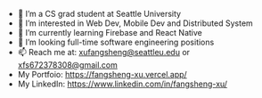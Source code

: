 - 👋 I’m a CS grad student at Seattle University 
- 💞️ I’m interested in Web Dev, Mobile Dev and Distributed System 
- 🌱 I’m currently learning Firebase and React Native
- 👀 I’m looking full-time software engineering positions
- 📫 Reach me at: xufangsheng@seattleu.edu
                 or xfs672378308@gmail.com
- My Portfoio: https://fangsheng-xu.vercel.app/
- My LinkedIn: https://www.linkedin.com/in/fangsheng-xu/
<!---
FangshengXuJason/FangshengXuJason is a ✨ special ✨ repository because its `README.md` (this file) appears on your GitHub profile.
You can click the Preview link to take a look at your changes.
--->
